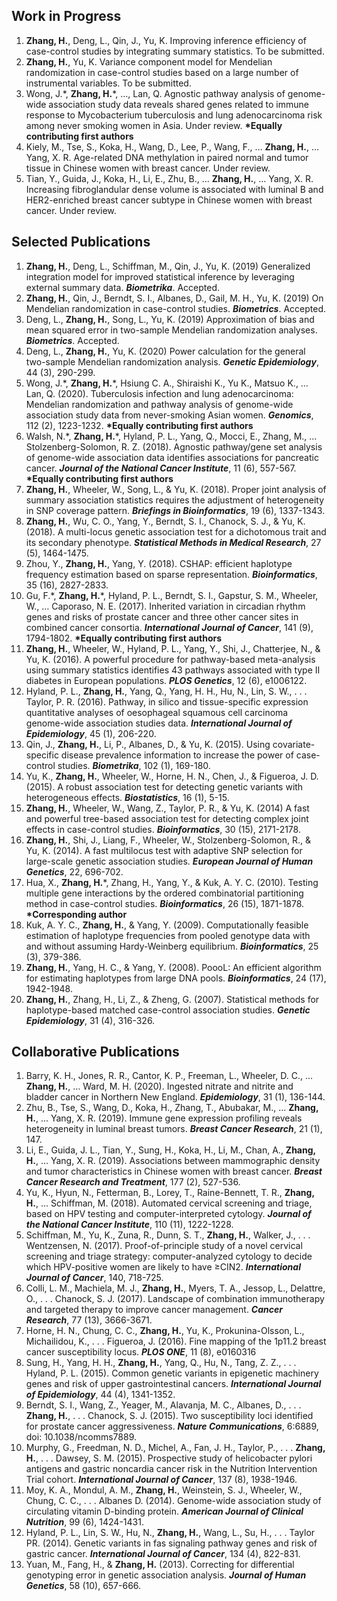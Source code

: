 ## Work in Progress
1. **Zhang, H.**, Deng, L., Qin, J., Yu, K. Improving inference efficiency of case-control studies by integrating summary statistics. To be submitted. 
2. **Zhang, H.**, Yu, K. Variance component model for Mendelian randomization in case-control studies based on a large number of instrumental variables. To be submitted. 
3.	Wong, J.\*, **Zhang, H.**\*, …, Lan, Q. Agnostic pathway analysis of genome-wide association study data reveals shared genes related to immune response to Mycobacterium tuberculosis and lung adenocarcinoma risk among never smoking women in Asia. Under review. **\*Equally contributing first authors**
4.	Kiely, M., Tse, S., Koka, H., Wang, D., Lee, P., Wang, F., … **Zhang, H.**, … Yang, X. R. Age-related DNA methylation in paired normal and tumor tissue in Chinese women with breast cancer. Under review. 
5.	Tian, Y., Guida, J., Koka, H., Li, E., Zhu, B., ... **Zhang, H.**, … Yang, X. R. Increasing fibroglandular dense volume is associated with luminal B and HER2-enriched breast cancer subtype in Chinese women with breast cancer. Under review. 

## Selected Publications

1.	**Zhang, H.**, Deng, L., Schiffman, M., Qin, J., Yu, K. (2019) Generalized integration model for improved statistical inference by leveraging external summary data. ***Biometrika***. Accepted. 
2.	**Zhang, H.**, Qin, J., Berndt, S. I., Albanes, D., Gail, M. H., Yu, K. (2019) On Mendelian randomization in case-control studies. ***Biometrics***. Accepted. 
3.	Deng, L., **Zhang, H.**, Song, L., Yu, K. (2019) Approximation of bias and mean squared error in two-sample Mendelian randomization analyses. ***Biometrics***. Accepted. 
4.	Deng, L., **Zhang, H.**, Yu, K. (2020) Power calculation for the general two-sample Mendelian randomization analysis. ***Genetic Epidemiology***, 44 (3), 290-299. 
5.	Wong, J.\*, **Zhang, H.**\*, Hsiung C. A., Shiraishi K., Yu K., Matsuo K., … Lan, Q. (2020). Tuberculosis infection and lung adenocarcinoma: Mendelian randomization and pathway analysis of genome-wide association study data from never-smoking Asian women. ***Genomics***, 112 (2), 1223-1232. **\*Equally contributing first authors**
6.	Walsh, N.\*, **Zhang, H.**\*, Hyland, P. L., Yang, Q., Mocci, E., Zhang, M., … Stolzenberg-Solomon, R. Z. (2018). Agnostic pathway/gene set analysis of genome-wide association data identifies associations for pancreatic cancer. ***Journal of the National Cancer Institute***, 11 (6), 557-567. **\*Equally contributing first authors**
7.	**Zhang, H.**, Wheeler, W., Song, L., & Yu, K. (2018). Proper joint analysis of summary association statistics requires the adjustment of heterogeneity in SNP coverage pattern. ***Briefings in Bioinformatics***, 19 (6), 1337-1343. 
8.	**Zhang, H.**, Wu, C. O., Yang, Y., Berndt, S. I., Chanock, S. J., & Yu, K. (2018). A multi-locus genetic association test for a dichotomous trait and its secondary phenotype. ***Statistical Methods in Medical Research***, 27 (5), 1464-1475. 
9.	Zhou, Y., **Zhang, H.**, Yang, Y. (2018). CSHAP: efficient haplotype frequency estimation based on sparse representation. ***Bioinformatics***, 35 (16), 2827-2833. 
10.	Gu, F.\*, **Zhang, H.**\*, Hyland, P. L., Berndt, S. I., Gapstur, S. M., Wheeler, W., … Caporaso, N. E. (2017). Inherited variation in circadian rhythm genes and risks of prostate cancer and three other cancer sites in combined cancer consortia. ***International Journal of Cancer***, 141 (9), 1794-1802. **\*Equally contributing first authors**
11.	**Zhang, H.**, Wheeler, W., Hyland, P. L., Yang, Y., Shi, J., Chatterjee, N., & Yu, K. (2016). A powerful procedure for pathway-based meta-analysis using summary statistics identifies 43 pathways associated with type II diabetes in European populations. ***PLOS Genetics***, 12 (6), e1006122.  
12.	Hyland, P. L., **Zhang, H.**, Yang, Q., Yang, H. H., Hu, N., Lin, S. W., . . . Taylor, P. R. (2016). Pathway, in silico and tissue-specific expression quantitative analyses of oesophageal squamous cell carcinoma genome-wide association studies data. ***International Journal of Epidemiology***, 45 (1), 206-220. 
13.	Qin, J., **Zhang, H.**, Li, P., Albanes, D., & Yu, K. (2015). Using covariate-specific disease prevalence information to increase the power of case-control studies. ***Biometrika***, 102 (1), 169-180.
14.	Yu, K., **Zhang, H.**, Wheeler, W., Horne, H. N., Chen, J., & Figueroa, J. D. (2015). A robust association test for detecting genetic variants with heterogeneous effects. ***Biostatistics***, 16 (1), 5-15. 
15.	**Zhang, H.**, Wheeler, W., Wang, Z., Taylor, P. R., & Yu, K. (2014) A fast and powerful tree-based association test for detecting complex joint effects in case-control studies. ***Bioinformatics***, 30 (15), 2171-2178.
16.	**Zhang, H.**, Shi, J., Liang, F., Wheeler, W., Stolzenberg-Solomon, R., & Yu, K. (2014). A fast multilocus test with adaptive SNP selection for large-scale genetic association studies. ***European Journal of Human Genetics***, 22, 696-702.
17.	Hua, X., **Zhang, H.**\*, Zhang, H., Yang, Y., & Kuk, A. Y. C. (2010). Testing multiple gene interactions by the ordered combinatorial partitioning method in case-control studies. ***Bioinformatics***, 26 (15), 1871-1878. **\*Corresponding author**
18.	Kuk, A. Y. C., **Zhang, H.**, & Yang, Y. (2009). Computationally feasible estimation of haplotype frequencies from pooled genotype data with and without assuming Hardy-Weinberg equilibrium. ***Bioinformatics***, 25 (3), 379-386.
19.	**Zhang, H.**, Yang, H. C., & Yang, Y. (2008). PoooL: An efficient algorithm for estimating haplotypes from large DNA pools. ***Bioinformatics***, 24 (17), 1942-1948.
20.	**Zhang, H.**, Zhang, H., Li, Z., & Zheng, G. (2007). Statistical methods for haplotype-based matched case-control association studies. ***Genetic Epidemiology***, 31 (4), 316-326. 


## Collaborative Publications

1.	Barry, K. H., Jones, R. R., Cantor, K. P., Freeman, L., Wheeler, D. C., … **Zhang, H.**, … Ward, M. H. (2020). Ingested nitrate and nitrite and bladder cancer in Northern New England. ***Epidemiology***, 31 (1), 136-144. 
2.	Zhu, B., Tse, S., Wang, D., Koka, H., Zhang, T., Abubakar, M., … **Zhang, H.**, … Yang, X. R. (2019). Immune gene expression profiling reveals heterogeneity in luminal breast tumors. ***Breast Cancer Research***, 21 (1), 147. 
3.	Li, E., Guida, J. L., Tian, Y., Sung, H., Koka, H., Li, M., Chan, A., **Zhang, H.**, … Yang, X. R. (2019). Associations between mammographic density and tumor characteristics in Chinese women with breast cancer. ***Breast Cancer Research and Treatment***, 177 (2), 527-536. 
4.	Yu, K., Hyun, N., Fetterman, B., Lorey, T., Raine-Bennett, T. R., **Zhang, H.**, … Schiffman, M. (2018). Automated cervical screening and triage, based on HPV testing and computer-interpreted cytology. ***Journal of the National Cancer Institute***, 110 (11), 1222-1228. 
5.	Schiffman, M., Yu, K., Zuna, R., Dunn, S. T., **Zhang, H.**, Walker, J., . . . Wentzensen, N. (2017). Proof-of-principle study of a novel cervical screening and triage strategy: computer-analyzed cytology to decide which HPV-positive women are likely to have ≥CIN2. ***International Journal of Cancer***, 140, 718-725.  
6.	Colli, L. M., Machiela, M. J., **Zhang, H.**, Myers, T. A., Jessop, L., Delattre, O., . . . Chanock, S. J. (2017). Landscape of combination immunotherapy and targeted therapy to improve cancer management. ***Cancer Research***, 77 (13), 3666-3671. 
7.	Horne, H. N., Chung, C. C., **Zhang, H.**, Yu, K., Prokunina-Olsson, L., Michailidou, K., . . . Figueroa, J. (2016). Fine mapping of the 1p11.2 breast cancer susceptibility locus. ***PLOS ONE***, 11 (8), e0160316 
8.	Sung, H., Yang, H. H., **Zhang, H.**, Yang, Q., Hu, N., Tang, Z. Z., . . . Hyland, P. L. (2015). Common genetic variants in epigenetic machinery genes and risk of upper gastrointestinal cancers. ***International Journal of Epidemiology***, 44 (4), 1341-1352. 
9.	Berndt, S. I., Wang, Z., Yeager, M., Alavanja, M. C., Albanes, D., . . . **Zhang, H.**, . . . Chanock, S. J. (2015). Two susceptibility loci identified for prostate cancer aggressiveness. ***Nature Communications***, 6:6889, doi: 10.1038/ncomms7889. 
10.	Murphy, G., Freedman, N. D., Michel, A., Fan, J. H., Taylor, P., . . . **Zhang, H.**, . . . Dawsey, S. M. (2015). Prospective study of helicobacter pylori antigens and gastric noncardia cancer risk in the Nutrition Intervention Trial cohort. ***International Journal of Cancer***, 137 (8), 1938-1946.  
11.	Moy, K. A., Mondul, A. M., **Zhang, H.**, Weinstein, S. J., Wheeler, W., Chung, C. C., . . . Albanes D. (2014). Genome-wide association study of circulating vitamin D-binding protein. ***American Journal of Clinical Nutrition***, 99 (6), 1424-1431.
12.	Hyland, P. L., Lin, S. W., Hu, N., **Zhang, H.**, Wang, L., Su, H., . . . Taylor PR. (2014). Genetic variants in fas signaling pathway genes and risk of gastric cancer. ***International Journal of Cancer***, 134 (4), 822-831.
13.	Yuan, M., Fang, H., & **Zhang, H.** (2013). Correcting for differential genotyping error in genetic association analysis. ***Journal of Human Genetics***, 58 (10), 657-666. 
